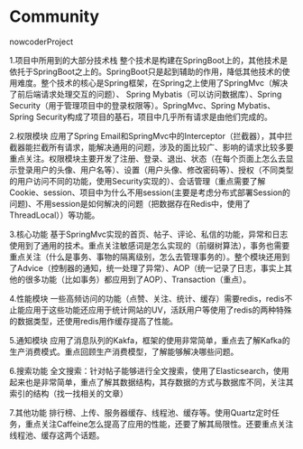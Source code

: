 # Community
nowcoderProject

1.项目中所用到的大部分技术栈
        整个技术是构建在SpringBoot上的，其他技术是依托于SpringBoot之上的。SpringBoot只是起到辅助的作用，降低其他技术的使用难度。整个技术的核心是Spring框架，在Spring之上使用了SpringMvc（解决了前后端请求处理交互的问题）、
        Spring Mybatis（可以访问数据库）、Spring Security（用于管理项目中的登录权限等）。SpringMvc、Spring Mybatis、Spring Security构成了项目的基石，项目中几乎所有请求是由他们完成的。 

2.权限模块
        应用了Spring Email和SpringMvc中的Interceptor（拦截器），其中拦截器能拦截所有请求，能解决通用的问题，涉及的面比较广、影响的请求比较多要重点关注。权限模块主要开发了注册、登录、退出、状态（在每个页面上怎么去显示登录用户的头像、用户名等）、设置（用户头像、修改密码等）、授权（不同类型的用户访问不同的功能，使用Security实现的）、会话管理（重点需要了解Cookie、session、项目中为什么不用session(主要是考虑分布式部署Session的问题)、不用session是如何解决的问题（把数据存在Redis中，使用了ThreadLocal））等功能。

3.核心功能
        基于SpringMvc实现的首页、帖子、评论、私信的功能，异常和日志使用到了通用的技术。重点关注敏感词是怎么实现的（前缀树算法），事务也需要重点关注（什么是事务、事物的隔离级别，怎么去管理事务的）。整个模块还用到了Advice（控制器的通知，统一处理了异常）、AOP（统一记录了日志，事实上其他的很多功能（比如事务）都应用到了AOP）、Transaction（重点）。

4.性能模块
        一些高频访问的功能（点赞、关注、统计、缓存）需要redis，redis不止能应用于这些功能还应用于统计网站的UV，活跃用户等使用了redis的两种特殊的数据类型，还使用redis用作缓存提高了性能。

5.通知模块
        应用了消息队列的Kakfa，框架的使用非常简单，重点去了解Kafka的生产消费模式。重点回顾生产消费模型，了解能够解决哪些问题。

6.搜索功能
        全文搜索：针对帖子能够进行全文搜索，使用了Elasticsearch，使用起来也是非常简单，重点了解其数据结构，其存数据的方式与数据库不同，关注其索引的结构（找一找相关的文章）

7.其他功能
        排行榜、上传、服务器缓存、线程池、缓存等。使用Quartz定时任务，重点关注Caffeine怎么提高了应用的性能，还要了解其局限性。还要重点关注线程池、缓存这两个话题。
